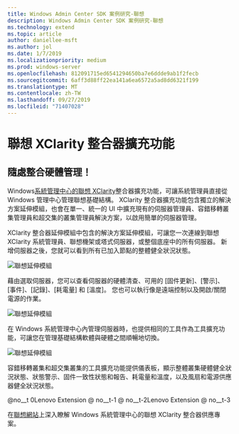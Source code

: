 ```yaml
---
title: Windows Admin Center SDK 案例研究-聯想
description: Windows Admin Center SDK 案例研究-聯想
ms.technology: extend
ms.topic: article
author: daniellee-msft
ms.author: jol
ms.date: 1/7/2019
ms.localizationpriority: medium
ms.prod: windows-server
ms.openlocfilehash: 812091715ed6541294650ba7e6ddde9ab1f2fecb
ms.sourcegitcommit: 6aff3d88ff22ea141a6ea6572a5ad8dd6321f199
ms.translationtype: MT
ms.contentlocale: zh-TW
ms.lasthandoff: 09/27/2019
ms.locfileid: "71407028"
---
```

# <a name="lenovo-xclarity-integrator-extension"></a>聯想 XClarity 整合器擴充功能

## <a name="integrated-hardware-management-everywhere"></a>隨處整合硬體管理！

Windows[系統管理中心的聯想 XClarity](https://www.lenovo.com/us/en/data-center/software/systems-management/XClarity-Integrator/p/WMD00000370)整合器擴充功能，可讓系統管理員直接從 Windows 管理中心管理聯想基礎結構。 XClarity 整合器擴充功能包含獨立的解決方案延伸模組，也會在單一、統一的 UI 中擴充現有的伺服器管理員、容錯移轉叢集管理員和超交集的叢集管理員解決方案，以啟用簡單的伺服器管理。 

XClarity 整合器延伸模組中包含的解決方案延伸模組，可讓您一次連線到聯想 XClarity 系統管理員、聯想機架或塔式伺服器，或整個底座中的所有伺服器。 新增伺服器之後，您就可以看到所有已加入節點的整體健全狀況狀態。

![聯想延伸模組](../../media/extend-case-study-lenovo/lenovo-1.png)

藉由選取伺服器，您可以查看伺服器的硬體清查、可用的 [固件更新]、[警示]、[事件]、[記錄]、[耗電量] 和 [溫度]。 您也可以執行像是遠端控制以及開啟/關閉電源的作業。

![聯想延伸模組](../../media/extend-case-study-lenovo/lenovo-2.png)

在 Windows 系統管理中心內管理伺服器時，也提供相同的工具作為工具擴充功能，可讓您在管理基礎結構軟體與硬體之間順暢地切換。

![聯想延伸模組](../../media/extend-case-study-lenovo/lenovo-3.png)

容錯移轉叢集和超交集叢集的工具擴充功能提供儀表板，顯示整體叢集硬體健全狀況狀態、狀態警示、固件一致性狀態和報告、耗電量和溫度，以及風扇和電源供應器健全狀況狀態。

@no__t 0Lenovo Extension @ no__t-1 @ no__t-2Lenovo Extension @ no__t-3

在[聯想網站](https://support.lenovo.com/us/en/solutions/ht507549)上深入瞭解 Windows 系統管理中心的聯想 XClarity 整合器供應專案。